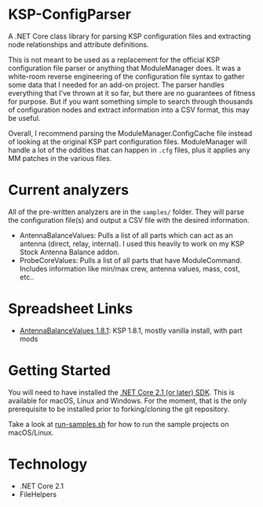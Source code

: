 # KSP-ConfigParser

A .NET Core class library for parsing KSP configuration files and extracting node relationships and attribute definitions.

This is not meant to be used as a replacement for the official KSP configuration file parser or anything that ModuleManager does.  It was a white-room reverse engineering of the configuration file syntax to gather some data that I needed for an add-on project. The parser handles everything that I've thrown at it so far, but there are no guarantees of fitness for purpose. But if you want something simple to search through thousands of configuration nodes and extract information into a CSV format, this may be useful.

Overall, I recommend parsing the ModuleManager.ConfigCache file instead of looking at the original KSP part configuration files.  ModuleManager will handle a lot of the oddities that can happen in `.cfg` files, plus it applies any MM patches in the various files.

# Current analyzers

All of the pre-written analyzers are in the `samples/` folder.  They will parse the configuration file(s) and output a CSV file with the desired information.

- AntennaBalanceValues: Pulls a list of all parts which can act as an antenna (direct, relay, internal).  I used this heavily to work on my KSP Stock Antenna Balance addon.
- ProbeCoreValues: Pulls a list of all parts that have ModuleCommand.  Includes information like min/max crew, antenna values, mass, cost, etc..

# Spreadsheet Links

- [AntennaBalanceValues 1.8.1](https://docs.google.com/spreadsheets/d/1LVQxm1v-wOdYZpmVgXJPef13nOi2Itake04iL8eZbYE/edit?usp=sharing): KSP 1.8.1, mostly vanilla install, with part mods

# Getting Started

You will need to have installed the [.NET Core 2.1 (or later) SDK](https://dot.net/core).  This is available for macOS, Linux and Windows.  For the moment, that is the only prerequisite to be installed prior to forking/cloning the git repository.

Take a look at [run-samples.sh](run-samples.sh) for how to run the sample projects on macOS/Linux.

# Technology

- .NET Core 2.1
- FileHelpers


